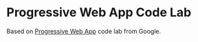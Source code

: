 # Progressive Web App Code Lab

Based on [Progressive Web App](https://codelabs.developers.google.com/codelabs/your-first-pwapp/) code lab from Google.